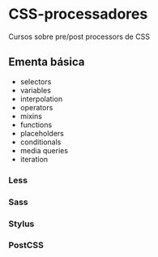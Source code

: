 # CSS-processadores
Cursos sobre pre/post processors de CSS

## Ementa básica

- selectors
- variables
- interpolation
- operators
- mixins
- functions
- placeholders
- conditionals
- media queries
- iteration

### Less

### Sass

### Stylus

### PostCSS

